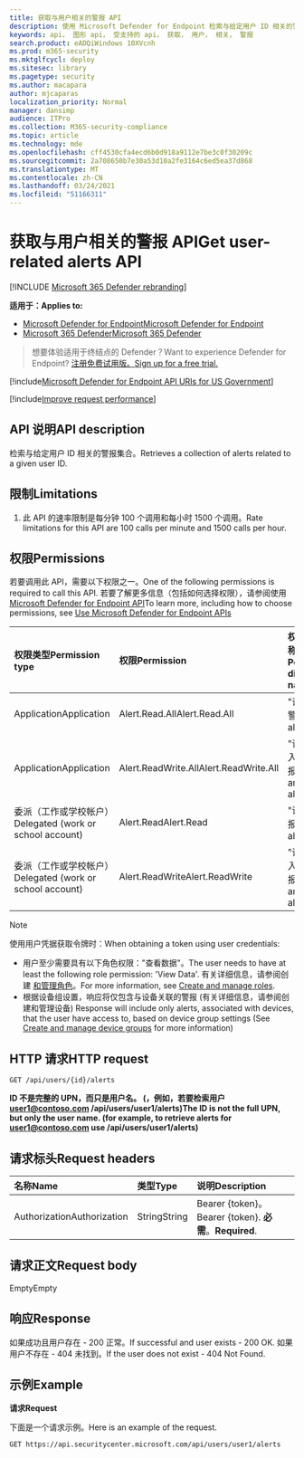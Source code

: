 ```yaml
---
title: 获取与用户相关的警报 API
description: 使用 Microsoft Defender for Endpoint 检索与给定用户 ID 相关的警报集合。
keywords: api， 图形 api， 受支持的 api， 获取， 用户， 相关， 警报
search.product: eADQiWindows 10XVcnh
ms.prod: m365-security
ms.mktglfcycl: deploy
ms.sitesec: library
ms.pagetype: security
ms.author: macapara
author: mjcaparas
localization_priority: Normal
manager: dansimp
audience: ITPro
ms.collection: M365-security-compliance
ms.topic: article
ms.technology: mde
ms.openlocfilehash: cff4530cfa4ecd6b0d918a9112e7be3c0f30209c
ms.sourcegitcommit: 2a708650b7e30a53d10a2fe3164c6ed5ea37d868
ms.translationtype: MT
ms.contentlocale: zh-CN
ms.lasthandoff: 03/24/2021
ms.locfileid: "51166311"
---
```

# <a name="get-user-related-alerts-api"></a><span data-ttu-id="3383d-104">获取与用户相关的警报 API</span><span class="sxs-lookup"><span data-stu-id="3383d-104">Get user-related alerts API</span></span>

[!INCLUDE [Microsoft 365 Defender rebranding](../../includes/microsoft-defender.md)]

<span data-ttu-id="3383d-105">**适用于：**</span><span class="sxs-lookup"><span data-stu-id="3383d-105">**Applies to:**</span></span>
- [<span data-ttu-id="3383d-106">Microsoft Defender for Endpoint</span><span class="sxs-lookup"><span data-stu-id="3383d-106">Microsoft Defender for Endpoint</span></span>](https://go.microsoft.com/fwlink/p/?linkid=2154037)
- [<span data-ttu-id="3383d-107">Microsoft 365 Defender</span><span class="sxs-lookup"><span data-stu-id="3383d-107">Microsoft 365 Defender</span></span>](https://go.microsoft.com/fwlink/?linkid=2118804)

> <span data-ttu-id="3383d-108">想要体验适用于终结点的 Defender？</span><span class="sxs-lookup"><span data-stu-id="3383d-108">Want to experience Defender for Endpoint?</span></span> [<span data-ttu-id="3383d-109">注册免费试用版。</span><span class="sxs-lookup"><span data-stu-id="3383d-109">Sign up for a free trial.</span></span>](https://www.microsoft.com/microsoft-365/windows/microsoft-defender-atp?ocid=docs-wdatp-exposedapis-abovefoldlink) 


[!include[Microsoft Defender for Endpoint API URIs for US Government](../../includes/microsoft-defender-api-usgov.md)]

[!include[Improve request performance](../../includes/improve-request-performance.md)]

## <a name="api-description"></a><span data-ttu-id="3383d-110">API 说明</span><span class="sxs-lookup"><span data-stu-id="3383d-110">API description</span></span>
<span data-ttu-id="3383d-111">检索与给定用户 ID 相关的警报集合。</span><span class="sxs-lookup"><span data-stu-id="3383d-111">Retrieves a collection of alerts related to a given user ID.</span></span>


## <a name="limitations"></a><span data-ttu-id="3383d-112">限制</span><span class="sxs-lookup"><span data-stu-id="3383d-112">Limitations</span></span>
1. <span data-ttu-id="3383d-113">此 API 的速率限制是每分钟 100 个调用和每小时 1500 个调用。</span><span class="sxs-lookup"><span data-stu-id="3383d-113">Rate limitations for this API are 100 calls per minute and 1500 calls per hour.</span></span>


## <a name="permissions"></a><span data-ttu-id="3383d-114">权限</span><span class="sxs-lookup"><span data-stu-id="3383d-114">Permissions</span></span>
<span data-ttu-id="3383d-115">若要调用此 API，需要以下权限之一。</span><span class="sxs-lookup"><span data-stu-id="3383d-115">One of the following permissions is required to call this API.</span></span> <span data-ttu-id="3383d-116">若要了解更多信息（包括如何选择权限），请参阅使用 [Microsoft Defender for Endpoint API](apis-intro.md)</span><span class="sxs-lookup"><span data-stu-id="3383d-116">To learn more, including how to choose permissions, see [Use Microsoft Defender for Endpoint APIs](apis-intro.md)</span></span>

<span data-ttu-id="3383d-117">权限类型</span><span class="sxs-lookup"><span data-stu-id="3383d-117">Permission type</span></span> |   <span data-ttu-id="3383d-118">权限</span><span class="sxs-lookup"><span data-stu-id="3383d-118">Permission</span></span>  |   <span data-ttu-id="3383d-119">权限显示名称</span><span class="sxs-lookup"><span data-stu-id="3383d-119">Permission display name</span></span>
:---|:---|:---
<span data-ttu-id="3383d-120">Application</span><span class="sxs-lookup"><span data-stu-id="3383d-120">Application</span></span> |   <span data-ttu-id="3383d-121">Alert.Read.All</span><span class="sxs-lookup"><span data-stu-id="3383d-121">Alert.Read.All</span></span> |    <span data-ttu-id="3383d-122">"读取所有警报"</span><span class="sxs-lookup"><span data-stu-id="3383d-122">'Read all alerts'</span></span>
<span data-ttu-id="3383d-123">Application</span><span class="sxs-lookup"><span data-stu-id="3383d-123">Application</span></span> |   <span data-ttu-id="3383d-124">Alert.ReadWrite.All</span><span class="sxs-lookup"><span data-stu-id="3383d-124">Alert.ReadWrite.All</span></span> |   <span data-ttu-id="3383d-125">"读取和写入所有警报"</span><span class="sxs-lookup"><span data-stu-id="3383d-125">'Read and write all alerts'</span></span>
<span data-ttu-id="3383d-126">委派（工作或学校帐户）</span><span class="sxs-lookup"><span data-stu-id="3383d-126">Delegated (work or school account)</span></span> | <span data-ttu-id="3383d-127">Alert.Read</span><span class="sxs-lookup"><span data-stu-id="3383d-127">Alert.Read</span></span> | <span data-ttu-id="3383d-128">"读取警报"</span><span class="sxs-lookup"><span data-stu-id="3383d-128">'Read alerts'</span></span>
<span data-ttu-id="3383d-129">委派（工作或学校帐户）</span><span class="sxs-lookup"><span data-stu-id="3383d-129">Delegated (work or school account)</span></span> | <span data-ttu-id="3383d-130">Alert.ReadWrite</span><span class="sxs-lookup"><span data-stu-id="3383d-130">Alert.ReadWrite</span></span> | <span data-ttu-id="3383d-131">"读取和写入警报"</span><span class="sxs-lookup"><span data-stu-id="3383d-131">'Read and write alerts'</span></span>

>[!Note]
> <span data-ttu-id="3383d-132">使用用户凭据获取令牌时：</span><span class="sxs-lookup"><span data-stu-id="3383d-132">When obtaining a token using user credentials:</span></span>
>- <span data-ttu-id="3383d-133">用户至少需要具有以下角色权限："查看数据"。</span><span class="sxs-lookup"><span data-stu-id="3383d-133">The user needs to have at least the following role permission: 'View Data'.</span></span> <span data-ttu-id="3383d-134">有关详细信息，请参阅创建 [和管理角色](user-roles.md)。</span><span class="sxs-lookup"><span data-stu-id="3383d-134">For more information, see [Create and manage roles](user-roles.md).</span></span>
>- <span data-ttu-id="3383d-135">根据设备组设置，响应将仅包含与设备关联的警报 (有关详细信息，请参阅创建和管理设备) [](machine-groups.md)</span><span class="sxs-lookup"><span data-stu-id="3383d-135">Response will include only alerts, associated with devices, that the user have access to, based on device group settings (See [Create and manage device groups](machine-groups.md) for more information)</span></span>

## <a name="http-request"></a><span data-ttu-id="3383d-136">HTTP 请求</span><span class="sxs-lookup"><span data-stu-id="3383d-136">HTTP request</span></span>
```
GET /api/users/{id}/alerts
```

<span data-ttu-id="3383d-137">**ID 不是完整的 UPN，而只是用户名。 (，例如，若要检索用户 user1@contoso.com /api/users/user1/alerts)**</span><span class="sxs-lookup"><span data-stu-id="3383d-137">**The ID is not the full UPN, but only the user name. (for example, to retrieve alerts for user1@contoso.com use /api/users/user1/alerts)**</span></span>

## <a name="request-headers"></a><span data-ttu-id="3383d-138">请求标头</span><span class="sxs-lookup"><span data-stu-id="3383d-138">Request headers</span></span>

<span data-ttu-id="3383d-139">名称</span><span class="sxs-lookup"><span data-stu-id="3383d-139">Name</span></span> | <span data-ttu-id="3383d-140">类型</span><span class="sxs-lookup"><span data-stu-id="3383d-140">Type</span></span> | <span data-ttu-id="3383d-141">说明</span><span class="sxs-lookup"><span data-stu-id="3383d-141">Description</span></span>
:---|:---|:---
<span data-ttu-id="3383d-142">Authorization</span><span class="sxs-lookup"><span data-stu-id="3383d-142">Authorization</span></span> | <span data-ttu-id="3383d-143">String</span><span class="sxs-lookup"><span data-stu-id="3383d-143">String</span></span> | <span data-ttu-id="3383d-144">Bearer {token}。</span><span class="sxs-lookup"><span data-stu-id="3383d-144">Bearer {token}.</span></span> <span data-ttu-id="3383d-145">**必需**。</span><span class="sxs-lookup"><span data-stu-id="3383d-145">**Required**.</span></span>


## <a name="request-body"></a><span data-ttu-id="3383d-146">请求正文</span><span class="sxs-lookup"><span data-stu-id="3383d-146">Request body</span></span>
<span data-ttu-id="3383d-147">Empty</span><span class="sxs-lookup"><span data-stu-id="3383d-147">Empty</span></span>

## <a name="response"></a><span data-ttu-id="3383d-148">响应</span><span class="sxs-lookup"><span data-stu-id="3383d-148">Response</span></span>
<span data-ttu-id="3383d-149">如果成功且用户存在 - 200 正常。</span><span class="sxs-lookup"><span data-stu-id="3383d-149">If successful and user exists - 200 OK.</span></span> <span data-ttu-id="3383d-150">如果用户不存在 - 404 未找到。</span><span class="sxs-lookup"><span data-stu-id="3383d-150">If the user does not exist - 404 Not Found.</span></span> 


## <a name="example"></a><span data-ttu-id="3383d-151">示例</span><span class="sxs-lookup"><span data-stu-id="3383d-151">Example</span></span>

<span data-ttu-id="3383d-152">**请求**</span><span class="sxs-lookup"><span data-stu-id="3383d-152">**Request**</span></span>

<span data-ttu-id="3383d-153">下面是一个请求示例。</span><span class="sxs-lookup"><span data-stu-id="3383d-153">Here is an example of the request.</span></span>

```http
GET https://api.securitycenter.microsoft.com/api/users/user1/alerts
```
